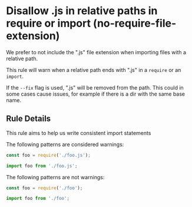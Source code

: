 # Disallow .js in relative paths in require or import (no-require-file-extension)

We prefer to not include the ".js" file extension when importing files with a relative path.

This rule will warn when a relative path ends with ".js" in a `require` or an `import`.

If the `--fix` flag is used, ".js" will be removed from the path. This could in some cases cause issues, for example if there is a dir with the same base name.


## Rule Details

This rule aims to help us write consistent import statements

The following patterns are considered warnings:

```js
const foo = require('./foo.js');

import foo from './foo.js';
```

The following patterns are not warnings:

```js
const foo = require('./foo');

import foo from './foo';
```
